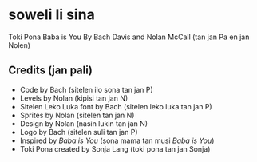 # soweli li sina
Toki Pona Baba is You
By Bach Davis and Nolan McCall (tan jan Pa en jan Nolen)

## Credits (jan pali)
* Code by Bach (sitelen ilo sona tan jan P)
* Levels by Nolan (kipisi tan jan N)
* Sitelen Leko Luka font by Bach (sitelen leko luka tan jan P)
* Sprites by Nolan (sitelen tan jan N)
* Design by Nolan (nasin lukin tan jan N)
* Logo by Bach (sitelen suli tan jan P)
* Inspired by *Baba is You* (sona mama tan musi *Baba is You*)
* Toki Pona created by Sonja Lang (toki pona tan jan Sonja) 